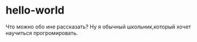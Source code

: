 # hello-world
 
 Что  можно обо ине рассказать? Ну я обычный школьник,который хочет научиться прогромировать.
